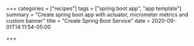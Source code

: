 +++
categories = ["recipes"]
tags = ["spring boot app", "app template"]
summary = "Create spring boot app with actuator, micrometer metrics and custom banner"
title = "Create Spring Boot Service"
date = 2020-09-01T14:11:54-05:00

+++

